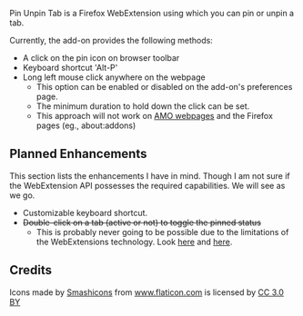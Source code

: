 Pin Unpin Tab is a Firefox WebExtension using which you can pin or unpin a tab.

Currently, the add-on provides the following methods:

- A click on the pin icon on browser toolbar
- Keyboard shortcut 'Alt-P'
- Long left mouse click anywhere on the webpage
    - This option can be enabled or disabled on the add-on's preferences page.
    - The minimum duration to hold down the click can be set.
    - This approach will not work on [AMO webpages](https://addons.mozilla.org/) and the Firefox pages (eg., about:addons)


## Planned Enhancements

This section lists the enhancements I have in mind. Though I am not sure if the WebExtension API possesses the required capabilities. We will see as we go.

- Customizable keyboard shortcut.
- ~~Double-click on a tab (active or not) to toggle the pinned status~~
    - This is probably never going to be possible due to the limitations of the WebExtensions technology. Look [here](https://bugzilla.mozilla.org/show_bug.cgi?id=1246706) and [here](https://bugzilla.mozilla.org/show_bug.cgi?format=default&id=1356949).

    
## Credits

Icons made by <a href="https://www.flaticon.com/authors/smashicons" title="Smashicons">Smashicons</a> from <a href="https://www.flaticon.com/" title="Flaticon">www.flaticon.com</a> is licensed by <a href="http://creativecommons.org/licenses/by/3.0/" title="Creative Commons BY 3.0" target="_blank">CC 3.0 BY</a>

